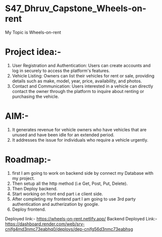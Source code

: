 # S47_Dhruv_Capstone_Wheels-on-rent
My Topic is Wheels-on-rent
# Project idea:-
1. User Registration and Authentication: Users can create accounts and log in securely to access the platform's features.
2. Vehicle Listing: Owners can list their vehicles for rent or sale, providing details such as make, model, year, price, availability, and photos.
3. Contact and Communication: Users interested in a vehicle can directly contact the owner through the platform to inquire about renting or purchasing the vehicle.

# AIM:-
1. It generates revenue for vehicle owners who have vehicles that are unused and have been idle for an extended period.
2. It addresses the issue for individuals who require a vehicle urgently.

# Roadmap:-
1. first I am going to work on backend side by connect my Database with my project.
2. Then setup all the http method (i.e Get, Post, Put, Delete).
3. Then Deploy backend.
4. Start working on front end part i.e client side.
5. After completing my frontend part I am going to use 3rd party authentication and autherization by google.
6. Deploy frontend.  

Deployed link:- https://wheels-on-rent.netlify.app/
Backend Deployed Link:- https://dashboard.render.com/web/srv-cnjfg4md3nmc73eabhq0/deploys/dep-cnjfg56d3nmc73eabhsg


